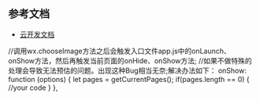 ## 参考文档
- [云开发文档](https://developers.weixin.qq.com/miniprogram/dev/wxcloud/basis/getting-started.html)

//调用wx.chooseImage方法之后会触发入口文件app.js中的onLaunch、onShow方法，然后再触发当前页面的onHide、onShow方法;
//如果不做特殊的处理会导致无法预估的问题。出现这种Bug相当无奈;解决办法如下：
onShow: function (options) {
    let pages = getCurrentPages();
    if(pages.length == 0) {
        //your code
    }
},
